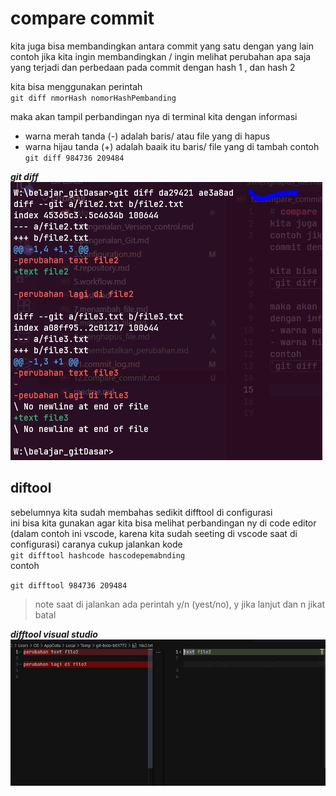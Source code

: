 # compare commit
kita juga bisa membandingkan antara commit yang satu dengan yang lain  
contoh jika kita ingin membandingkan / ingin melihat perubahan apa saja yang terjadi dan perbedaan pada commit dengan hash 1 , dan hash 2

kita bisa menggunakan perintah  
`git diff nmorHash nomorHashPembanding` 

maka akan tampil perbandingan nya di terminal kita 
dengan informasi 
- warna merah tanda (-) adalah baris/ atau file yang di hapus
- warna hijau tanda (+) adalah baaik itu baris/ file yang di tambah
contoh  
`git diff 984736 209484`  


***git diff***  
![git compare commit](./foto/git_diff_compare_commit.JPG)


## diftool

sebelumnya kita sudah membahas sedikit difftool di configurasi  
ini bisa kita gunakan agar kita bisa melihat perbandingan ny di code editor (dalam contoh ini vscode, karena kita sudah seeting di vscode saat di configurasi)
caranya cukup jalankan kode  
`git difftool hashcode hascodepemabnding`  
contoh

`git difftool 984736 209484`

>note saat di jalankan ada perintah y/n (yest/no), y jika lanjut dan n jikat batal

***difftool visual studio***
![git difftool ](./foto/git_difftool_compare_commit.JPG)
